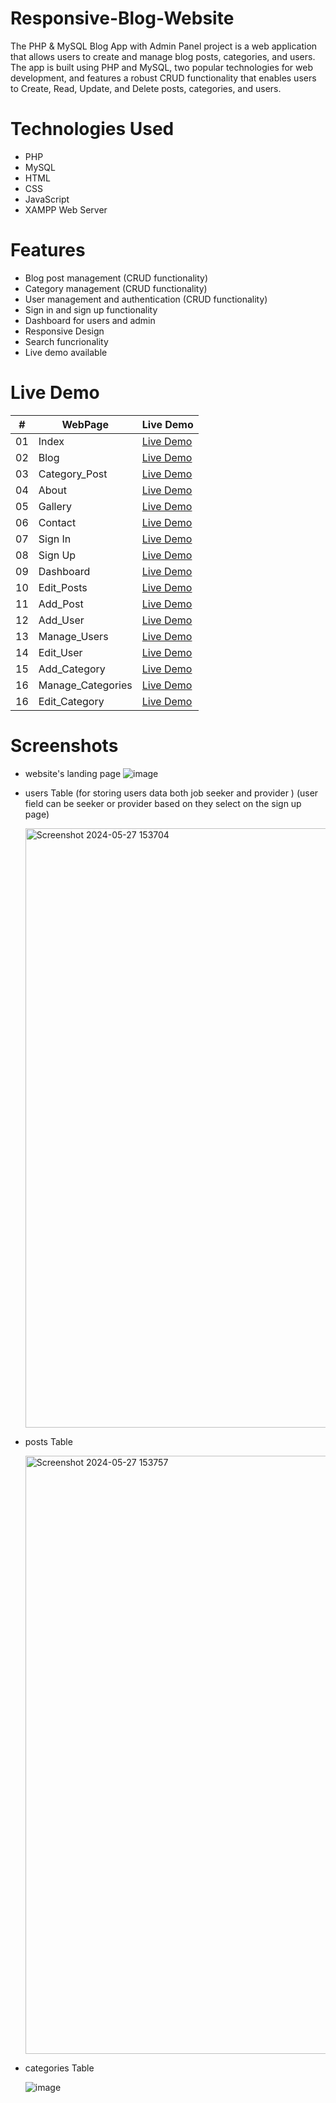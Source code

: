 # Responsive-Blog-Website

The PHP & MySQL Blog App with Admin Panel project is a web application that allows users to create and manage blog posts, categories, and users. The app is built using PHP and MySQL, two popular technologies for web development, and features a robust CRUD functionality that enables users to Create, Read, Update, and Delete posts, categories, and users.

# Technologies Used

- PHP
- MySQL
- HTML
- CSS
- JavaScript
- XAMPP Web Server

# Features

- Blog post management (CRUD functionality)
- Category management (CRUD functionality)
- User management and authentication (CRUD functionality)
- Sign in and sign up functionality
- Dashboard for users and admin
- Responsive Design
- Search funcrionality
- Live demo available

# Live Demo

|  #  | WebPage           | Live Demo                                                                                 |
| :-: | ----------------- | ----------------------------------------------------------------------------------------- |
| 01  | Index             | [Live Demo](http://localhost/php/index.php)                                               |
| 02  | Blog              | [Live Demo](http://localhost/php/blog.php)                                                |
| 03  | Category_Post     | [Live Demo](http://localhost/php/category-posts.php)                                      |
| 04  | About             | [Live Demo](http://localhost/php/about.php)                                               |
| 05  | Gallery           | [Live Demo](http://localhost/php/gallery.php)                                             |
| 06  | Contact           | [Live Demo](http://localhost/php/contact.php)                                             |
| 07  | Sign In           | [Live Demo](http://localhost/php/signin.php)                                              |
| 08  | Sign Up           | [Live Demo](http://localhost/php/signup.php)                                              |
| 09  | Dashboard         | [Live Demo](http://localhost/php//admin/index.php)                                        |
| 10  | Edit_Posts        | [Live Demo](http://localhost/php/admin/edit-post.php)                                     |
| 11  | Add_Post          | [Live Demo](http://localhost/php/admin/add-post.php)                                      |
| 12  | Add_User          | [Live Demo](http://localhost/php/admin/add-user.php)                                      |
| 13  | Manage_Users      | [Live Demo](http://localhost/php/admin/manage-users.php)                                  |
| 14  | Edit_User         | [Live Demo](http://localhost/php/admin/edit-user.php?id=5)                                |
| 15  | Add_Category      | [Live Demo](http://localhost/php/admin/add-category.php)                                  |
| 16  | Manage_Categories | [Live Demo](http://localhost/php/admin/manage-categories.php)                             |
| 16  | Edit_Category     | [Live Demo](http://localhost/php/admin/edit-category.php)                                 |

# Screenshots

- website's landing page
  ![image](https://github.com/thyrawynne/thyrawynne.github.io/assets/130913231/60a8961e-20db-43f3-8ceb-6988387dff3d)

- users Table (for storing users data both job seeker and provider ) (user field can be seeker or provider based on they select on the sign up page)

  <img width="959" alt="Screenshot 2024-05-27 153704" src="https://github.com/thyrawynne/thyrawynne.github.io/assets/130913231/e215fdaf-209c-480a-9213-302ca04c32fd">

- posts Table

  <img width="957" alt="Screenshot 2024-05-27 153757" src="https://github.com/thyrawynne/thyrawynne.github.io/assets/130913231/0bea1c50-ccb3-4543-a7e9-cd96839387bf">

- categories Table

  ![image](https://github.com/thyrawynne/thyrawynne.github.io/assets/130913231/51a14a29-9b79-4a0a-87e9-63a471358284)

